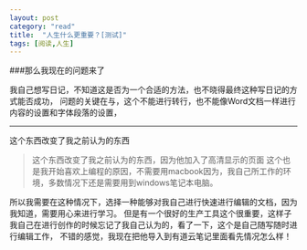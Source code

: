 ```yaml
---
layout: post
category: "read"
title:  "人生什么更重要？[测试]"
tags: [阅读,人生]
---
```



###那么我现在的问题来了

我自己想写日记，不知道这是否为一个合适的方法，也不晓得最终这种写日记的方式能否成功，
问题的关键在与，这个不能进行转行，也不能像Word文档一样进行内容的设置和字体段落的设置，
***
这个东西改变了我之前认为的东西
>这个东西改变了我之前认为的东西，因为他加入了高清显示的页面
>这个也是我开始喜欢上编程的原因，不需要用macbook因为，我自己所工作的环境，多数情况下还是需要用到windows笔记本电脑。

所以我需要在这种情况下，选择一种能够对我自己进行快速进行编辑的文档，因为我知道，需要用心来进行学习。
但是有一个很好的生产工具这个很重要，这样子我自己在进行创作的时候忘记了我自己认为的，看了一下，这个是自己随写随时进行编辑工作，
不错的感觉，我现在把他导入到有道云笔记里面看先情况怎么样！
